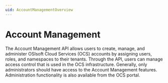 ```yaml
---
uid: AccountManagementOverview
---
```


# Account Management

The Account Management API allows users to create, manage, and administer OSIsoft Cloud Services (OCS) accounts by assigning users, roles, and namespaces to their tenants. Through the API, users can manage access control that is used in the OCS infrastructure. Generally, only administrators should have access to the Account Management features. Administration functionality is also available from the OCS portal.

